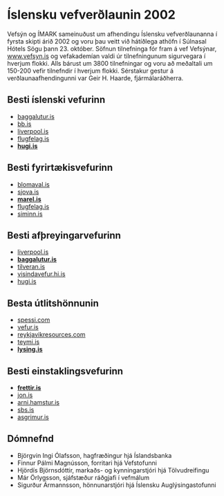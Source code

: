 
# Íslensku vefverðlaunin 2002

Vefsýn og ÍMARK sameinuðust um afhendingu Íslensku vefverðlaunanna í fyrsta skipti árið 2002 og voru þau veitt við hátíðlega athöfn í Súlnasal Hótels Sögu þann 23. október.
Söfnun tilnefninga fór fram á vef Vefsýnar, www.vefsyn.is og vefakademían valdi úr tilnefningunum sigurvegara í hverjum flokki. Alls bárust um 3800 tilnefningar og voru að meðaltali um 150-200 vefir tilnefndir í hverjum flokki. Sérstakur gestur á verðlaunaafhendingunni var Geir H. Haarde, fjármálaráðherra.

## Besti íslenski vefurinn

* [baggalutur.is](http://web.archive.org/web/2002*/http://baggalutur.is "Fletta léninu baggalutur.is upp í archive.org tímavélinni á árinu 2002")
* [bb.is](http://web.archive.org/web/2002*/http://bb.is "Fletta léninu bb.is upp í archive.org tímavélinni á árinu 2002")
* [liverpool.is](http://web.archive.org/web/2002*/http://liverpool.is "Fletta léninu liverpool.is upp í archive.org tímavélinni á árinu 2002")
* [flugfelag.is](http://web.archive.org/web/2002*/http://flugfelag.is "Fletta léninu flugfelag.is upp í archive.org tímavélinni á árinu 2002")
* [**hugi.is**](http://web.archive.org/web/2002*/http://hugi.is "Fletta léninu hugi.is upp í archive.org tímavélinni á árinu 2002")

## Besti fyrirtækisvefurinn

* [blomaval.is](http://web.archive.org/web/2002*/http://blomaval.is "Fletta léninu blomaval.is upp í archive.org tímavélinni á árinu 2002")
* [sjova.is](http://web.archive.org/web/2002*/http://sjova.is "Fletta léninu sjova.is upp í archive.org tímavélinni á árinu 2002")
* [**marel.is**](http://web.archive.org/web/2002*/http://marel.is "Fletta léninu marel.is upp í archive.org tímavélinni á árinu 2002")
* [flugfelag.is](http://web.archive.org/web/2002*/http://flugfelag.is "Fletta léninu flugfelag.is upp í archive.org tímavélinni á árinu 2002")
* [siminn.is](http://web.archive.org/web/2002*/http://siminn.is "Fletta léninu siminn.is upp í archive.org tímavélinni á árinu 2002")

## Besti afþreyingarvefurinn

* [liverpool.is](http://web.archive.org/web/2002*/http://liverpool.is "Fletta léninu liverpool.is upp í archive.org tímavélinni á árinu 2002")
* [**baggalutur.is**](http://web.archive.org/web/2002*/http://baggalutur.is "Fletta léninu baggalutur.is upp í archive.org tímavélinni á árinu 2002")
* [tilveran.is](http://web.archive.org/web/2002*/http://tilveran.is "Fletta léninu tilveran.is upp í archive.org tímavélinni á árinu 2002")
* [visindavefur.hi.is](http://web.archive.org/web/2002*/http://visindavefur.hi.is "Fletta léninu visindavefur.hi.is upp í archive.org tímavélinni á árinu 2002")
* [hugi.is](http://web.archive.org/web/2002*/http://hugi.is "Fletta léninu hugi.is upp í archive.org tímavélinni á árinu 2002")

## Besta útlitshönnunin

* [spessi.com](http://web.archive.org/web/2002*/http://spessi.com "Fletta léninu spessi.com upp í archive.org tímavélinni á árinu 2002")
* [vefur.is](http://web.archive.org/web/2002*/http://vefur.is "Fletta léninu vefur.is upp í archive.org tímavélinni á árinu 2002")
* [reykjavikresources.com](http://web.archive.org/web/2002*/http://reykjavikresources.com "Fletta léninu reykjavikresources.com upp í archive.org tímavélinni á árinu 2002")
* [teymi.is](http://web.archive.org/web/2002*/http://teymi.is "Fletta léninu teymi.is upp í archive.org tímavélinni á árinu 2002")
* [**lysing.is**](http://web.archive.org/web/2002*/http://lysing.is "Fletta léninu lysing.is upp í archive.org tímavélinni á árinu 2002")

## Besti einstaklingsvefurinn

* [**frettir.is**](http://web.archive.org/web/2002*/http://frettir.is "Fletta léninu frettir.is upp í archive.org tímavélinni á árinu 2002")
* [jon.is](http://web.archive.org/web/2002*/http://jon.is "Fletta léninu jon.is upp í archive.org tímavélinni á árinu 2002")
* [arni.hamstur.is](http://web.archive.org/web/2002*/http://arni.hamstur.is "Fletta léninu arni.hamstur.is upp í archive.org tímavélinni á árinu 2002")
* [sbs.is](http://web.archive.org/web/2002*/http://sbs.is "Fletta léninu sbs.is upp í archive.org tímavélinni á árinu 2002")
* [asgrimur.is](http://web.archive.org/web/2002*/http://asgrimur.is "Fletta léninu asgrimur.is upp í archive.org tímavélinni á árinu 2002")

## Dómnefnd

* Björgvin Ingi Ólafsson, hagfræðingur hjá Íslandsbanka
* Finnur Pálmi Magnússon, forritari hjá Vefstofunni
* Hjördís Björnsdóttir, markaðs- og kynningarstjóri hjá Tölvudreifingu
* Már Örlygsson, sjáfstæður ráðgjafi í vefmálum
* Sigurður Ármannsson, hönnunarstjóri hjá Íslensku Auglýsingastofunni
